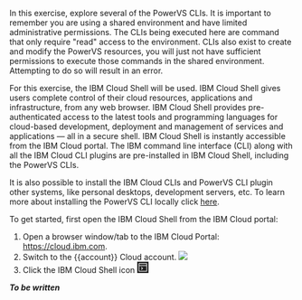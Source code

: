 In this exercise, explore several of the PowerVS CLIs. It is important to remember you are using a shared environment and have limited administrative permissions. The CLIs being executed here are command that only require "read" access to the environment. CLIs also exist to create and modify the PowerVS resources, you will just not have sufficient permissions to execute those commands in the shared environment. Attempting to do so will result in an error.

For this exercise, the IBM Cloud Shell will be used. IBM Cloud Shell gives users complete control of their cloud resources, applications and infrastructure, from any web browser. IBM Cloud Shell provides pre-authenticated access to the latest tools and programming languages for cloud-based development, deployment and management of services and applications — all in a secure shell. IBM Cloud Shell is instantly accessible from the IBM Cloud portal. The IBM command line interface (CLI) along with all the IBM Cloud CLI plugins are pre-installed in IBM Cloud Shell, including the PowerVS CLIs.

It is also possible to install the IBM Cloud CLIs and PowerVS CLI plugin other systems, like personal desktops, development servers, etc. To learn more about installing the PowerVS CLI locally click <a href="https://cloud.ibm.com/docs/power-iaas-cli-plugin?topic=power-iaas-cli-plugin-power-iaas-cli-reference" target="_blank">here</a>.

To get started, first open the IBM Cloud Shell from the IBM Cloud portal:

1. Open a browser window/tab to the IBM Cloud Portal: <a href="https://cloud.ibm.com" target="_blank">https://cloud.ibm.com</a>.
2. Switch to the {{account}} Cloud account.
![](_attachments/SwitchAccounts.png)
3. Click the IBM Cloud Shell icon ![](_attachments/CloudShellIcon.png)


***To be written***

